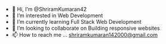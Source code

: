 - 👋 Hi, I’m @ShriramKumaran42
- 👀 I’m interested in Web Development
- 🌱 I’m currently learning Full Stack Web Development 
- 💞️ I’m looking to collaborate on Building responsive websites
- 📫 How to reach me ... shriramkumaran142000@gmail.com

<!---
ShriramKumaran42/ShriramKumaran42 is a ✨ special ✨ repository because its `README.md` (this file) appears on your GitHub profile.
You can click the Preview link to take a look at your changes.
--->
